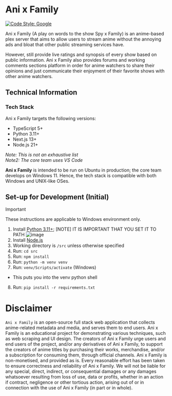 # Ani x Family
[![Code Style: Google](https://img.shields.io/badge/code%20style-google-blueviolet.svg)](https://github.com/google/gts)

Ani x Family (A play on words to the show Spy x Family) is an anime-based plex server that aims to allow users to stream anime without the annoying ads and bloat that other public streaming services have. 

However, still provide live ratings and synopsis of every show based on public information. Ani x Family also provides forums and working comments sections platform in order for anime watchers to share their opinions and just communicate their enjoyment of their favorite shows with other anime watchers.

## Technical Information
### Tech Stack
Ani x Family targets the following versions:
- TypeScript 5+
- Python 3.11+
- Next.js 13+
- Node.js 21+

*Note: This is not an exhaustive list*  
*Note2: The core team uses VS Code*

**Ani x Family** is intended to be run on Ubuntu in production; the core team develops on Windows 11. Hence, the tech stack is compatible with both Windows and UNIX-like OSes.

## Set-up for Development (Initial)
> [!IMPORTANT]
These instructions are applicable to Windows environment only.
1. Install [Python 3.11+](https://www.python.org/downloads/); [NOTE] IT IS IMPORTANT THAT YOU SET IT TO PATH
  ![image](https://github.com/Bratah123/AniFam/assets/58405975/53613b44-3e0d-4f68-ad89-de69775a2776)
2. Install [Node.js](https://nodejs.org/en)
3. Working directory is `/src` unless otherwise specified
4. Run: `cd src`
5. Run: `npm install`
6. Run: `python -m venv venv`
7. Run: `venv/Scripts/activate` (Windows)
  - This puts you into the venv python shell
8. Run: `pip install -r requirements.txt`

# Disclaimer
`Ani x Family` is an open-source full stack web application that collects anime-related metadata and media, and serves them to end users. Ani x Family is an educational project for demonstrating various techniques, such as web scraping and UI design.
The creators of Ani x Family urge users and end users of the project, and/or any derivatives of Ani x Family, to support the creators of anime titles by purchasing their works, merchandise, and/or a subscription for consuming them, through official channels. Ani x Family is non-monetised, and provided as is. Every reasonable effort has been taken to ensure correctness and reliability of Ani x Family. We will not be liable for any special, direct, indirect, or consequential damages or any damages whatsoever resulting from loss of use, data or profits, whether in an action if contract, negligence or other tortious action, arising out of or in connection with the use of Ani x Family (in part or in whole).

